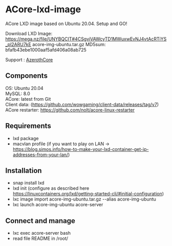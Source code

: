 # ACore-lxd-image
ACore LXD image based on Ubuntu 20.04. Setup and GO!

Download LXD Image: https://mega.nz/file/UNYBQCIT#4CSgviVAWcyTD1MWuxwEvNJ4vtAcRTiYS_pl2ARU7kE
acore-img-ubuntu.tar.gz MD5sum: bfafb43ebe1000aaf5afd406a08ab725

Support : [AzerothCore](http://azerothcore.org)

## Components
OS: Ubuntu 20.04  
MySQL: 8.0  
ACore: latest from Git  
Client data: (https://github.com/wowgaming/client-data/releases/tag/v7)  
ACore restarter: https://github.com/nolt/acore-linux-restarter

## Requirements
- lxd package
- macvlan profile (if you want to play on LAN → https://blog.simos.info/how-to-make-your-lxd-container-get-ip-addresses-from-your-lan/)

## Installation
- snap install lxd
- lxd init (configure as described here https://linuxcontainers.org/lxd/getting-started-cli/#initial-configuration)
- lxc image import acore-img-ubuntu.tar.gz --alias acore-img-ubuntu
- lxc launch acore-img-ubuntu acore-server

## Connect and manage
- lxc exec acore-server bash
- read file README in /root/

